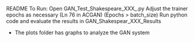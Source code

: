 README
To Run:
Open GAN_Test_Shakespeare_XXX_.py
Adjust the trainer epochs as necessary (Ln 76 in ACGAN) (Epochs > batch_size)
Run python code and evaluate the results in GAN_Shakespear_XXX_Results
- The plots folder has graphs to analyze the GAN system

